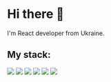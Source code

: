 <h1>Hi there 👋</h1>
I'm React developer from Ukraine.

<h2>My stack:</h2>
<img src="https://img.shields.io/badge/-React-blue?style=for-the-badge&logo=React"/>
<img src="https://img.shields.io/badge/-Redux-blueviolet?style=for-the-badge&logo=Redux"/>
<img src="https://img.shields.io/badge/-TypeScript-lightblue?style=for-the-badge&logo=TypeScript"/>
<img src="https://img.shields.io/badge/-NextJS-blueviolet?style=for-the-badge&logo=Next.js&color=000000"/>
<img src="https://img.shields.io/badge/-Styled%20Components-blueviolet?style=for-the-badge&logo=styled-components&color=363636"/>
</ul>

<img src="https://github-readme-stats.vercel.app/api?username=ThisSilenceIsMine&theme=tokyonight&show_icons=true&hide=stars"/>
